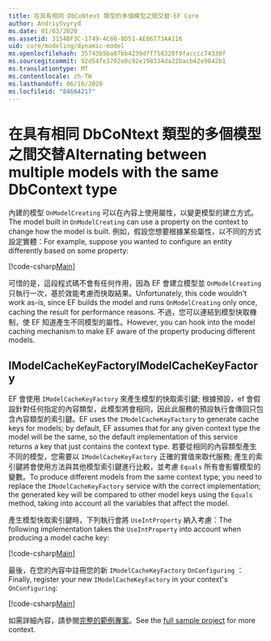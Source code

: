 ```yaml
---
title: 在具有相同 DbCoNtext 類型的多個模型之間交替-EF Core
author: AndriySvyryd
ms.date: 01/03/2020
ms.assetid: 3154BF3C-1749-4C60-8D51-AE86773AA116
uid: core/modeling/dynamic-model
ms.openlocfilehash: 35743b5ba87bb4239d7f758320f9facccc74330f
ms.sourcegitcommit: 92d54fe3702e0c92e198334da22bacb42e9842b1
ms.translationtype: MT
ms.contentlocale: zh-TW
ms.lasthandoff: 06/10/2020
ms.locfileid: "84664217"
---
```

# <a name="alternating-between-multiple-models-with-the-same-dbcontext-type"></a><span data-ttu-id="71a02-102">在具有相同 DbCoNtext 類型的多個模型之間交替</span><span class="sxs-lookup"><span data-stu-id="71a02-102">Alternating between multiple models with the same DbContext type</span></span>

<span data-ttu-id="71a02-103">內建的模型 `OnModelCreating` 可以在內容上使用屬性，以變更模型的建立方式。</span><span class="sxs-lookup"><span data-stu-id="71a02-103">The model built in `OnModelCreating` can use a property on the context to change how the model is built.</span></span> <span data-ttu-id="71a02-104">例如，假設您想要根據某些屬性，以不同的方式設定實體：</span><span class="sxs-lookup"><span data-stu-id="71a02-104">For example, suppose you wanted to configure an entity differently based on some property:</span></span>

[!code-csharp[Main](../../../samples/core/Modeling/DynamicModel/DynamicContext.cs?name=OnModelCreating)]

<span data-ttu-id="71a02-105">可惜的是，這段程式碼不會有任何作用，因為 EF 會建立模型並 `OnModelCreating` 只執行一次，基於效能考慮而快取結果。</span><span class="sxs-lookup"><span data-stu-id="71a02-105">Unfortunately, this code wouldn't work as-is, since EF builds the model and runs `OnModelCreating` only once, caching the result for performance reasons.</span></span> <span data-ttu-id="71a02-106">不過，您可以連結到模型快取機制，使 EF 知道產生不同模型的屬性。</span><span class="sxs-lookup"><span data-stu-id="71a02-106">However, you can hook into the model caching mechanism to make EF aware of the property producing different models.</span></span>

## <a name="imodelcachekeyfactory"></a><span data-ttu-id="71a02-107">IModelCacheKeyFactory</span><span class="sxs-lookup"><span data-stu-id="71a02-107">IModelCacheKeyFactory</span></span>

<span data-ttu-id="71a02-108">EF 會使用 `IModelCacheKeyFactory` 來產生模型的快取索引鍵; 根據預設，ef 會假設針對任何指定的內容類型，此模型將會相同，因此此服務的預設執行會傳回只包含內容類型的索引鍵。</span><span class="sxs-lookup"><span data-stu-id="71a02-108">EF uses the `IModelCacheKeyFactory` to generate cache keys for models; by default, EF assumes that for any given context type the model will be the same, so the default implementation of this service returns a key that just contains the context type.</span></span> <span data-ttu-id="71a02-109">若要從相同的內容類型產生不同的模型，您需要以 `IModelCacheKeyFactory` 正確的實值來取代服務; 產生的索引鍵將會使用方法與其他模型索引鍵進行比較，並考慮 `Equals` 所有會影響模型的變數。</span><span class="sxs-lookup"><span data-stu-id="71a02-109">To produce different models from the same context type, you need to replace the `IModelCacheKeyFactory` service with the correct implementation; the generated key will be compared to other model keys using the `Equals` method, taking into account all the variables that affect the model.</span></span>

<span data-ttu-id="71a02-110">產生模型快取索引鍵時，下列執行會將 `UseIntProperty` 納入考慮：</span><span class="sxs-lookup"><span data-stu-id="71a02-110">The following implementation takes the `UseIntProperty` into account when producing a model cache key:</span></span>

[!code-csharp[Main](../../../samples/core/Modeling/DynamicModel/DynamicModelCacheKeyFactory.cs?name=DynamicModel)]

<span data-ttu-id="71a02-111">最後，在您的內容中註冊您的新 `IModelCacheKeyFactory` `OnConfiguring` ：</span><span class="sxs-lookup"><span data-stu-id="71a02-111">Finally, register your new `IModelCacheKeyFactory` in your context's `OnConfiguring`:</span></span>

[!code-csharp[Main](../../../samples/core/Modeling/DynamicModel/DynamicContext.cs?name=OnConfiguring)]

<span data-ttu-id="71a02-112">如需詳細內容，請參閱[完整的範例專案](https://github.com/dotnet/EntityFramework.Docs/tree/master/samples/core/Modeling/DynamicModel)。</span><span class="sxs-lookup"><span data-stu-id="71a02-112">See the [full sample project](https://github.com/dotnet/EntityFramework.Docs/tree/master/samples/core/Modeling/DynamicModel) for more context.</span></span>

